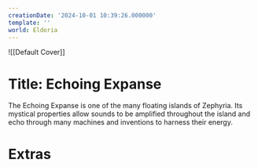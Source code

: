 ```yaml
---
creationDate: '2024-10-01 10:39:26.000000'
template: ''
world: Eldoria
---
```

![[Default Cover]]

# Title: Echoing Expanse

The Echoing Expanse is one of the many floating islands of Zephyria. Its mystical properties allow sounds to be amplified throughout the island and echo through many machines and inventions to harness their energy.

# Extras

